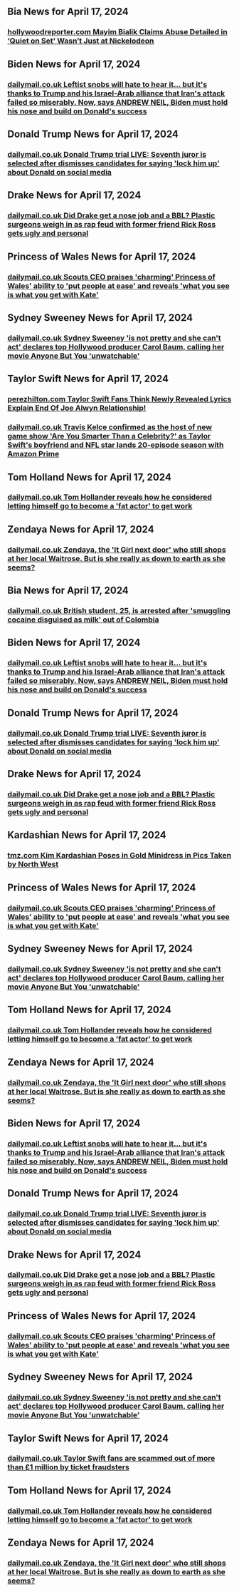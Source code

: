 ## Bia News for April 17, 2024

### [**hollywoodreporter.com** Mayim Bialik Claims Abuse Detailed in ‘Quiet on Set’ Wasn’t Just at Nickelodeon](https://www.hollywoodreporter.com/tv/tv-news/mayim-bialik-quiet-on-set-abuse-nickelodeon-other-networks-1235875547/)


## Biden News for April 17, 2024

### [**dailymail.co.uk** 	Leftist snobs will hate to hear it... but it's thanks to Trump and his Israel-Arab alliance that Iran's attack failed so miserably. Now, says ANDREW NEIL, Biden must hold his nose and build on Donald's success](https://www.dailymail.co.uk/news/article-13315885/Trump-Israel-Arab-alliance-Iran-attack-failed-ANDREW-NEIL.html?ns_mchannel=rss&amp;ito=1490&amp;ns_campaign=1490)


## Donald Trump News for April 17, 2024

### [**dailymail.co.uk** 	Donald Trump trial LIVE: Seventh juror is selected after dismisses candidates for saying 'lock him up' about Donald on social media](https://www.dailymail.co.uk/news/article-13314185/donald-trump-stormy-daniels-court-trial-live.html?ns_mchannel=rss&amp;ito=1490&amp;ns_campaign=1490)


## Drake News for April 17, 2024

### [**dailymail.co.uk** 	Did Drake get a nose job and a BBL? Plastic surgeons weigh in as rap feud with former friend Rick Ross gets ugly and personal](https://www.dailymail.co.uk/health/article-13311547/drake-nose-job-plastic-surgery-rick-ross.html?ns_mchannel=rss&amp;ito=1490&amp;ns_campaign=1490)


## Princess of Wales News for April 17, 2024

### [**dailymail.co.uk** 	Scouts CEO praises 'charming' Princess of Wales' ability to 'put people at ease' and reveals 'what you see is what you get with Kate'](https://www.dailymail.co.uk/femail/article-13315301/Scouts-CEO-praises-charming-Princess-Wales-ability-people-ease-reveals-Kate.html?ns_mchannel=rss&amp;ito=1490&amp;ns_campaign=1490)


## Sydney Sweeney News for April 17, 2024

### [**dailymail.co.uk** 	Sydney Sweeney 'is not pretty and she can't act' declares top Hollywood producer Carol Baum, calling her movie Anyone But You 'unwatchable'](https://www.dailymail.co.uk/tvshowbiz/article-13315349/Hollywood-producer-Carol-Baum-Sydney-Sweeney-not-pretty-act.html?ns_mchannel=rss&amp;ito=1490&amp;ns_campaign=1490)


## Taylor Swift News for April 17, 2024

### [**perezhilton.com** Taylor Swift Fans Think Newly Revealed Lyrics Explain End Of Joe Alwyn Relationship!](https://perezhilton.com/taylor-swift-fans-think-new-lyrics-explain-joe-alwyn-relationship-end/)

### [**dailymail.co.uk** 	Travis Kelce confirmed as the host of new game show 'Are You Smarter Than a Celebrity?' as Taylor Swift's boyfriend and NFL star lands 20-episode season with Amazon Prime](https://www.dailymail.co.uk/sport/nfl/article-13316007/Travis-Kelce-confirmed-host-new-game-Smarter-Celebrity-Taylor-Swifts-boyfriend-NFL-star-lands-20-episode-season-Amazon-Prime.html?ns_mchannel=rss&amp;ito=1490&amp;ns_campaign=1490)


## Tom Holland News for April 17, 2024

### [**dailymail.co.uk** 	Tom Hollander reveals how he considered letting himself go to become a 'fat actor' to get work](https://www.dailymail.co.uk/tvshowbiz/article-13316333/Tom-Hollander-reveals-considered-fat-actor-work.html?ns_mchannel=rss&amp;ito=1490&amp;ns_campaign=1490)


## Zendaya News for April 17, 2024

### [**dailymail.co.uk** 	Zendaya, the 'It Girl next door' who still shops at her local Waitrose. But is she really as down to earth as she seems?](https://www.dailymail.co.uk/femail/article-13311651/zendaya-girl-door-shops-waitrose-vogue-cover-tom-holland.html?ns_mchannel=rss&amp;ito=1490&amp;ns_campaign=1490)


## Bia News for April 17, 2024

### [**dailymail.co.uk** 	British student, 25, is arrested after 'smuggling cocaine disguised as milk' out of Colombia](https://www.dailymail.co.uk/news/article-13315681/British-student-25-arrested-smuggling-cocaine-disguised-milk-Colombia.html?ns_mchannel=rss&amp;ito=1490&amp;ns_campaign=1490)


## Biden News for April 17, 2024

### [**dailymail.co.uk** 	Leftist snobs will hate to hear it... but it's thanks to Trump and his Israel-Arab alliance that Iran's attack failed so miserably. Now, says ANDREW NEIL, Biden must hold his nose and build on Donald's success](https://www.dailymail.co.uk/news/article-13315885/Trump-Israel-Arab-alliance-Iran-attack-failed-ANDREW-NEIL.html?ns_mchannel=rss&amp;ito=1490&amp;ns_campaign=1490)


## Donald Trump News for April 17, 2024

### [**dailymail.co.uk** 	Donald Trump trial LIVE: Seventh juror is selected after dismisses candidates for saying 'lock him up' about Donald on social media](https://www.dailymail.co.uk/news/article-13314185/donald-trump-stormy-daniels-court-trial-live.html?ns_mchannel=rss&amp;ito=1490&amp;ns_campaign=1490)


## Drake News for April 17, 2024

### [**dailymail.co.uk** 	Did Drake get a nose job and a BBL? Plastic surgeons weigh in as rap feud with former friend Rick Ross gets ugly and personal](https://www.dailymail.co.uk/health/article-13311547/drake-nose-job-plastic-surgery-rick-ross.html?ns_mchannel=rss&amp;ito=1490&amp;ns_campaign=1490)


## Kardashian News for April 17, 2024

### [**tmz.com** Kim Kardashian Poses in Gold Minidress in Pics Taken by North West](https://www.tmz.com/2024/04/16/kim-kardashian-poses-in-gold-minidress-in-pics-taken-by-north-west/)


## Princess of Wales News for April 17, 2024

### [**dailymail.co.uk** 	Scouts CEO praises 'charming' Princess of Wales' ability to 'put people at ease' and reveals 'what you see is what you get with Kate'](https://www.dailymail.co.uk/femail/article-13315301/Scouts-CEO-praises-charming-Princess-Wales-ability-people-ease-reveals-Kate.html?ns_mchannel=rss&amp;ito=1490&amp;ns_campaign=1490)


## Sydney Sweeney News for April 17, 2024

### [**dailymail.co.uk** 	Sydney Sweeney 'is not pretty and she can't act' declares top Hollywood producer Carol Baum, calling her movie Anyone But You 'unwatchable'](https://www.dailymail.co.uk/tvshowbiz/article-13315349/Hollywood-producer-Carol-Baum-Sydney-Sweeney-not-pretty-act.html?ns_mchannel=rss&amp;ito=1490&amp;ns_campaign=1490)


## Tom Holland News for April 17, 2024

### [**dailymail.co.uk** 	Tom Hollander reveals how he considered letting himself go to become a 'fat actor' to get work](https://www.dailymail.co.uk/tvshowbiz/article-13316333/Tom-Hollander-reveals-considered-fat-actor-work.html?ns_mchannel=rss&amp;ito=1490&amp;ns_campaign=1490)


## Zendaya News for April 17, 2024

### [**dailymail.co.uk** 	Zendaya, the 'It Girl next door' who still shops at her local Waitrose. But is she really as down to earth as she seems?](https://www.dailymail.co.uk/femail/article-13311651/zendaya-girl-door-shops-waitrose-vogue-cover-tom-holland.html?ns_mchannel=rss&amp;ito=1490&amp;ns_campaign=1490)


## Biden News for April 17, 2024

### [**dailymail.co.uk** 	Leftist snobs will hate to hear it... but it's thanks to Trump and his Israel-Arab alliance that Iran's attack failed so miserably. Now, says ANDREW NEIL, Biden must hold his nose and build on Donald's success](https://www.dailymail.co.uk/news/article-13315885/Trump-Israel-Arab-alliance-Iran-attack-failed-ANDREW-NEIL.html?ns_mchannel=rss&amp;ito=1490&amp;ns_campaign=1490)


## Donald Trump News for April 17, 2024

### [**dailymail.co.uk** 	Donald Trump trial LIVE: Seventh juror is selected after dismisses candidates for saying 'lock him up' about Donald on social media](https://www.dailymail.co.uk/news/article-13314185/donald-trump-stormy-daniels-court-trial-live.html?ns_mchannel=rss&amp;ito=1490&amp;ns_campaign=1490)


## Drake News for April 17, 2024

### [**dailymail.co.uk** 	Did Drake get a nose job and a BBL? Plastic surgeons weigh in as rap feud with former friend Rick Ross gets ugly and personal](https://www.dailymail.co.uk/health/article-13311547/drake-nose-job-plastic-surgery-rick-ross.html?ns_mchannel=rss&amp;ito=1490&amp;ns_campaign=1490)


## Princess of Wales News for April 17, 2024

### [**dailymail.co.uk** 	Scouts CEO praises 'charming' Princess of Wales' ability to 'put people at ease' and reveals 'what you see is what you get with Kate'](https://www.dailymail.co.uk/femail/article-13315301/Scouts-CEO-praises-charming-Princess-Wales-ability-people-ease-reveals-Kate.html?ns_mchannel=rss&amp;ito=1490&amp;ns_campaign=1490)


## Sydney Sweeney News for April 17, 2024

### [**dailymail.co.uk** 	Sydney Sweeney 'is not pretty and she can't act' declares top Hollywood producer Carol Baum, calling her movie Anyone But You 'unwatchable'](https://www.dailymail.co.uk/tvshowbiz/article-13315349/Hollywood-producer-Carol-Baum-Sydney-Sweeney-not-pretty-act.html?ns_mchannel=rss&amp;ito=1490&amp;ns_campaign=1490)


## Taylor Swift News for April 17, 2024

### [**dailymail.co.uk** 	Taylor Swift fans are scammed out of more than £1 million by ticket fraudsters](https://www.dailymail.co.uk/tvshowbiz/article-13316485/Taylor-Swift-fans-scammed-1-million-ticket-fraudsters.html?ns_mchannel=rss&amp;ito=1490&amp;ns_campaign=1490)


## Tom Holland News for April 17, 2024

### [**dailymail.co.uk** 	Tom Hollander reveals how he considered letting himself go to become a 'fat actor' to get work](https://www.dailymail.co.uk/tvshowbiz/article-13316333/Tom-Hollander-reveals-considered-fat-actor-work.html?ns_mchannel=rss&amp;ito=1490&amp;ns_campaign=1490)


## Zendaya News for April 17, 2024

### [**dailymail.co.uk** 	Zendaya, the 'It Girl next door' who still shops at her local Waitrose. But is she really as down to earth as she seems?](https://www.dailymail.co.uk/femail/article-13311651/zendaya-girl-door-shops-waitrose-vogue-cover-tom-holland.html?ns_mchannel=rss&amp;ito=1490&amp;ns_campaign=1490)


